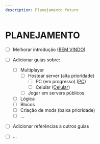 ```yaml
---
description: Planejamento futuro
---
```


# PLANEJAMENTO

* [ ] Melhorar introdução \([BEM VINDO](./)\)
* [ ] Adicionar guias sobre:
  * [ ] Multiplayer
    * [ ] Hostear server \(alta prioridade\)
      * [ ] PC \(em progresso\) \([PC](multiplayer/hostear-servers/pc.md)\)
      * [ ] Celular \([Celular](multiplayer/hostear-servers/celular.md)\)
    * [ ] Jogar em servers públicos
  * [ ] Lógica
  * [ ] Blocos
  * [ ] Criação de mods \(baixa prioridade\)
  * [ ] ...
* [ ] Adicionar referências a outros guias
* [ ] ...


